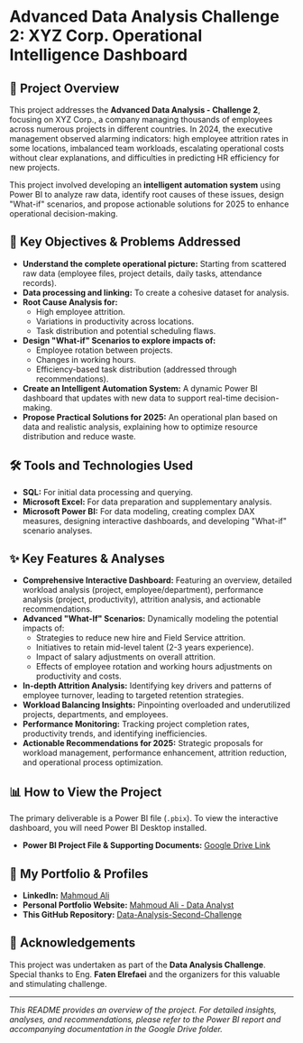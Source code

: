 # Advanced Data Analysis Challenge 2: XYZ Corp. Operational Intelligence Dashboard

## 🚀 Project Overview

This project addresses the **Advanced Data Analysis - Challenge 2**, focusing on XYZ Corp., a company managing thousands of employees across numerous projects in different countries. In 2024, the executive management observed alarming indicators: high employee attrition rates in some locations, imbalanced team workloads, escalating operational costs without clear explanations, and difficulties in predicting HR efficiency for new projects.

This project involved developing an **intelligent automation system** using Power BI to analyze raw data, identify root causes of these issues, design "What-if" scenarios, and propose actionable solutions for 2025 to enhance operational decision-making.

## 🎯 Key Objectives & Problems Addressed

*   **Understand the complete operational picture:** Starting from scattered raw data (employee files, project details, daily tasks, attendance records).
*   **Data processing and linking:** To create a cohesive dataset for analysis.
*   **Root Cause Analysis for:**
    *   High employee attrition.
    *   Variations in productivity across locations.
    *   Task distribution and potential scheduling flaws.
*   **Design "What-if" Scenarios to explore impacts of:**
    *   Employee rotation between projects.
    *   Changes in working hours.
    *   Efficiency-based task distribution (addressed through recommendations).
*   **Create an Intelligent Automation System:** A dynamic Power BI dashboard that updates with new data to support real-time decision-making.
*   **Propose Practical Solutions for 2025:** An operational plan based on data and realistic analysis, explaining how to optimize resource distribution and reduce waste.

## 🛠️ Tools and Technologies Used

*   **SQL:** For initial data processing and querying.
*   **Microsoft Excel:** For data preparation and supplementary analysis.
*   **Microsoft Power BI:** For data modeling, creating complex DAX measures, designing interactive dashboards, and developing "What-if" scenario analyses.

## ✨ Key Features & Analyses

*   **Comprehensive Interactive Dashboard:** Featuring an overview, detailed workload analysis (project, employee/department), performance analysis (project, productivity), attrition analysis, and actionable recommendations.
*   **Advanced "What-If" Scenarios:** Dynamically modeling the potential impacts of:
    *   Strategies to reduce new hire and Field Service attrition.
    *   Initiatives to retain mid-level talent (2-3 years experience).
    *   Impact of salary adjustments on overall attrition.
    *   Effects of employee rotation and working hours adjustments on productivity and costs.
*   **In-depth Attrition Analysis:** Identifying key drivers and patterns of employee turnover, leading to targeted retention strategies.
*   **Workload Balancing Insights:** Pinpointing overloaded and underutilized projects, departments, and employees.
*   **Performance Monitoring:** Tracking project completion rates, productivity trends, and identifying inefficiencies.
*   **Actionable Recommendations for 2025:** Strategic proposals for workload management, performance enhancement, attrition reduction, and operational process optimization.

## 📊 How to View the Project

The primary deliverable is a Power BI file (`.pbix`). To view the interactive dashboard, you will need Power BI Desktop installed.

*   **Power BI Project File & Supporting Documents:** [Google Drive Link](https://drive.google.com/drive/folders/1a8aGhSuOGtW-_4z7i-s1JZHQw3wL287t?usp=sharing)

## 🔗 My Portfolio & Profiles

*   **LinkedIn:** [Mahmoud Ali](https://www.linkedin.com/in/mahmoud-ali-349333299)
*   **Personal Portfolio Website:** [Mahmoud Ali - Data Analyst](https://mahmoud-ali-data-analyst-d6q4ghw.gamma.site/)
*   **This GitHub Repository:** [Data-Analysis-Second-Challenge](https://github.com/mahmou652/Data-Analysis-Second-Challenge-.git)

## 🙏 Acknowledgements

This project was undertaken as part of the **Data Analysis Challenge**.
Special thanks to Eng. **Faten Elrefaei** and the organizers for this valuable and stimulating challenge.

---

*This README provides an overview of the project. For detailed insights, analyses, and recommendations, please refer to the Power BI report and accompanying documentation in the Google Drive folder.*

